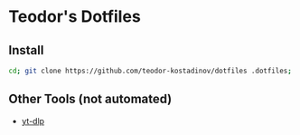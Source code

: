 # Teodor's Dotfiles

## Install

```bash
cd; git clone https://github.com/teodor-kostadinov/dotfiles .dotfiles; ./.dotfiles/setup.sh
```

## Other Tools (not automated)

- [yt-dlp](https://github.com/yt-dlp/yt-dlp)